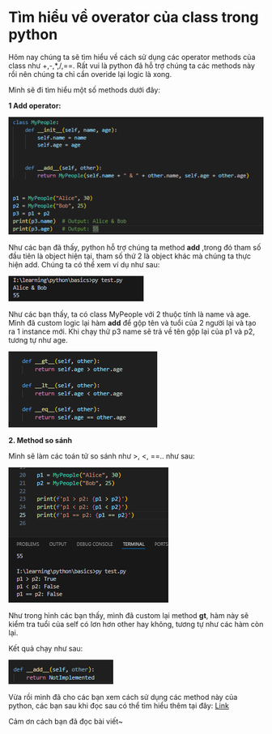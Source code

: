 # Tìm hiểu về overator của class trong python

Hôm nay chúng ta sẽ tìm hiểu về cách sử dụng các operator methods của class như +,-,*,/,==. Rất vui là python đã hỗ trợ chúng ta các methods này rồi nên chúng ta chỉ cần overide lại logic là xong.

Mình sẽ đi tìm hiểu một số methods dưới đây:

**1 Add operator:**

![image.png](imgs/operator1.png)

Như các bạn đã thấy, python hỗ trợ chúng ta method __add__ ,trong đó tham số đầu tiên là object  hiện tại, tham số thứ 2 là object khác mà chúng ta thực hiện add. Chúng ta có thể xem ví dụ như sau:

![image.png](imgs/operator2.png)

Như các bạn thấy, ta có class MyPeople với 2 thuộc tính là name và age. Mình đã custom logic lại hàm __add__ để gộp tên và tuổi của 2 người lại và tạo ra 1 instance mới. Khi chạy thử p3 name sẽ trả về tên gộp lại của p1 và p2, tương tự như age.

![image.png](imgs/operator3.png)

**2. Method so sánh** 

Mình sẽ làm các toán tử so sánh như >, <, ==.. như sau:

![image.png](imgs/operator4.png)

Như trong hình các bạn thấy, mình đã custom lại method __gt__, hàm này sẽ kiểm tra tuổi của self có lơn hơn other hay không, tương tự như các hàm còn lại.

Kết quả chạy như sau:

![image.png](imgs/operator.png)

Vừa rồi mình đã cho các bạn xem cách sử dụng các method này của python, các bạn sau khi đọc sau có thể tìm hiểu thêm tại đây: [Link](https://www.geeksforgeeks.org/python/operator-overloading-in-python/)

Cảm ơn cách bạn đã đọc bài viết~